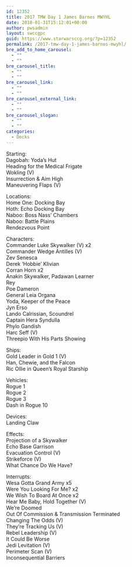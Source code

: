 ```yaml
---
id: 12352
title: 2017 TMW Day 1 James Barnes MWYHL
date: 2018-01-31T15:12:01+00:00
author: pwsadmin
layout: swccgpc
guid: https://www.starwarsccg.org/?p=12352
permalink: /2017-tmw-day-1-james-barnes-mwyhl/
bre_add_to_home_carousel:
  - ""
  - ""
bre_carousel_title:
  - ""
  - ""
bre_carousel_link:
  - ""
  - ""
bre_carousel_external_link:
  - ""
  - ""
bre_carousel_slogan:
  - ""
  - ""
categories:
  - Decks
---
```

Starting:  
Dagobah: Yoda’s Hut  
Heading for the Medical Frigate  
Wokling (V)  
Insurrection & Aim High  
Maneuvering Flaps (V)

Locations:  
Home One: Docking Bay  
Hoth: Echo Docking Bay  
Naboo: Boss Nass’ Chambers  
Naboo: Battle Plains  
Rendezvous Point

Characters:  
Commander Luke Skywalker (V) x2  
Commander Wedge Antilles (V)  
Zev Senesca  
Derek ‘Hobbie’ Klivian  
Corran Horn x2  
Anakin Skywalker, Padawan Learner  
Rey  
Poe Dameron  
General Leia Organa  
Yoda, Keeper of the Peace  
Jyn Erso  
Lando Calrissian, Scoundrel  
Captain Hera Syndulla  
Phylo Gandish  
Harc Seff (V)  
Threepio With His Parts Showing

Ships:  
Gold Leader in Gold 1 (V)  
Han, Chewie, and the Falcon  
Ric Ollie in Queen’s Royal Starship

Vehicles:  
Rogue 1  
Rogue 2  
Rogue 3  
Dash in Rogue 10

Devices:  
Landing Claw

Effects:  
Projection of a Skywalker  
Echo Base Garrison  
Evacuation Control (V)  
Strikeforce (V)  
What Chance Do We Have?

Interrupts:  
Wesa Gotta Grand Army x5  
Were You Looking For Me? x2  
We Wish To Board At Once x2  
Hear Me Baby, Hold Together (V)  
We’re Doomed  
Out Of Commission & Transmission Terminated  
Changing The Odds (V)  
They’re Tracking Us (V)  
Rebel Leadership (V)  
It Could Be Worse  
Jedi Levitation (V)  
Perimeter Scan (V)  
Inconsequential Barriers